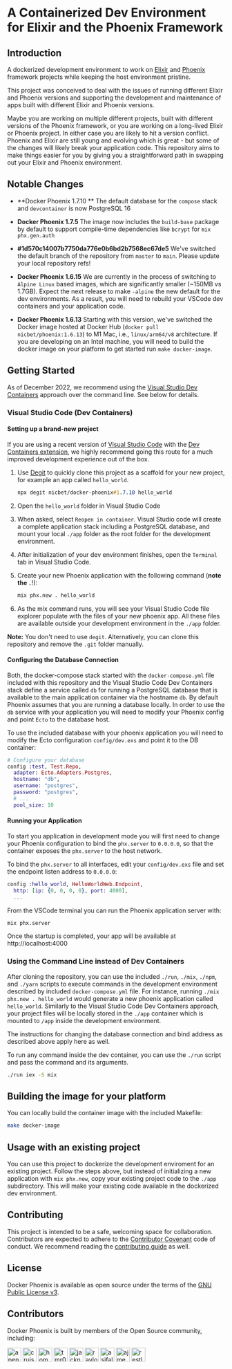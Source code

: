 # A Containerized Dev Environment for Elixir and the Phoenix Framework

## Introduction

A dockerized development environment to work on [Elixir](https://github.com/elixir-lang/elixir) and [Phoenix](https://github.com/phoenixframework/phoenix) framework projects while keeping the host environment pristine.

This project was conceived to deal with the issues of running different Elixir and Phoenix versions and supporting the development and maintenance of apps built with different Elixir and Phoenix versions.

Maybe you are working on multiple different projects, built with different versions of the Phoenix framework, or you are working on a long-lived Elixir or Phoenix project. In either case you are likely to hit a version conflict. Phoenix and Elixir are still young and evolving which is great - but some of the changes will likely break your application code. This repository aims to make things easier for you by giving you a straightforward path in swapping out your Elixir and Phoenix environment.

## Notable Changes

- **Docker Phoenix 1.7.10 **
  The default database for the `compose` stack and `devcontainer` is now PostgreSQL 16

- **Docker Phoenix 1.7.5**
  The image now includes the `build-base` package by default to support compile-time dependencies like `bcrypt` for `mix phx.gen.auth`

- **#1d570c14007b7750da776e0b6bd2b7568ec67de5**
  We've switched the default branch of the repository from `master` to `main`. Please update your local repository refs!

- **Docker Phoenix 1.6.15**
  We are currently in the process of switching to `Alpine Linux` based images, which are significantly smaller (~150MB vs 1.7GB). Expect the next release to make `-alpine` the new default for the dev environments. As a result, you will need to rebuild your VSCode dev containers and your application code.

- **Docker Phoenix 1.6.13**
  Starting with this version, we've switched the Docker image hosted at Docker Hub (`docker pull nicbet/phoenix:1.6.13`) to M1 Mac, i.e., `linux/arm64/v8` architecture. If you are developing on an Intel machine, you will need to build the docker image on your platform to get started run `make docker-image`.

## Getting Started

As of December 2022, we recommend using the [Visual Studio Dev Containers](https://code.visualstudio.com/docs/devcontainers/containers) approach over the command line. See below for details.

### Visual Studio Code (Dev Containers)

#### Setting up a brand-new project

If you are using a recent version of [Visual Studio Code](https://code.visualstudio.com/) with the [Dev Containers extension](https://marketplace.visualstudio.com/items?itemName=ms-vscode-remote.remote-containers), we highly recommend going this route for a much improved development experience out of the box.

1. Use [Degit](https://github.com/Rich-Harris/degit) to quickly clone this project as a scaffold for your new project, for example an app called `hello_world`.

   ```css
   npx degit nicbet/docker-phoenix#1.7.10 hello_world
   ```

2. Open the `hello_world` folder in Visual Studio Code

3. When asked, select `Reopen in container`. Visual Studio code will create a complete application stack including a PostgreSQL database, and mount your local `./app` folder as the root folder for the development environment.

4. After initialization of your dev environment finishes, open the `Terminal` tab in Visual Studio Code.

5. Create your new Phoenix application with the following command (**note the `.`**!):

   ```bash
   mix phx.new . hello_world
   ```

6. As the mix command runs, you will see your Visual Studio Code file explorer populate with the files of your new phoenix app. All these files are available outside your development environment in the `./app` folder.

**Note:** You don't need to use `degit`. Alternatively, you can clone this repository and remove the `.git` folder manually.

#### Configuring the Database Connection

Both, the docker-compose stack started with the `docker-compose.yml` file included with this repository and the Visual Studio Code Dev Containers stack define a service called `db` for running a PostgreSQL database that is available to the main application container via the hostname `db`. By default Phoenix assumes that you are running a database locally. In order to use the `db` service with your application you will need to modify your Phoenix config and point `Ecto` to the database host.

To use the included database with your phoenix application you will need to modify the Ecto configuration `config/dev.exs` and point it to the DB container:

```elixir
# Configure your database
config :test, Test.Repo,
  adapter: Ecto.Adapters.Postgres,
  hostname: "db",
  username: "postgres",
  password: "postgres",
  # ...
  pool_size: 10
```

#### Running your Application

To start you application in development mode you will first need to change your Phoenix configuration to bind the `phx.server` to `0.0.0.0`, so that the container exposes the `phx.server` to the host network.

To bind the `phx.server` to all interfaces, edit your `config/dev.exs` file and set the endpoint listen address to `0.0.0.0`:

```elixir
config :hello_world, HelloWorldWeb.Endpoint,
  http: [ip: {0, 0, 0, 0}, port: 4000],
  ...
```

From the VSCode terminal you can run the Phoenix application server with:

```sh
mix phx.server
```

Once the startup is completed, your app will be available at http://localhost:4000

### Using the Command Line instead of Dev Containers

After cloning the repository, you can use the included `./run`, `./mix`, `./npm`, and `./yarn` scripts to execute commands in the development environment described by included `docker-compose.yml` file. For instance, running `./mix phx.new . hello_world` would generate a new phoenix application called `hello_world`. Similarly to the Visual Studio Code Dev Containers approach, your project files will be locally stored in the `./app` container which is mounted to `/app` inside the development environment.

The instructions for changing the database connection and bind address as described above apply here as well.

To run any command inside the dev container, you can use the `./run` script and pass the command and its arguments.

```sh
./run iex -S mix
```

## Building the image for your platform

You can locally build the container image with the included Makefile:

```sh
make docker-image
```

## Usage with an existing project

You can use this project to dockerize the development enviroment for an existing project. Follow the steps above, but instead of initializing a new application with `mix phx.new`, copy your existing project code to the `./app` subdirectory. This will make your existing code available in the dockerized dev environment.

## Contributing

This project is intended to be a safe, welcoming space for collaboration. Contributors are expected to adhere to the [Contributor Covenant](http://contributor-covenant.org) code of conduct. We recommend reading the [contributing guide](./docs/CONTRIBUTING.md) as well.

## License

Docker Phoenix is available as open source under the terms of the [GNU Public License v3](https://www.gnu.org/licenses/gpl-3.0.en.html).

## Contributors

Docker Phoenix is built by members of the Open Source community, including:

<img src="https://avatars.githubusercontent.com/apenney?s=64" alt="apenney" width="32" />
<img src="https://avatars.githubusercontent.com/cruisemaniac?s=64" alt="cruisemaniac" width="32" />
<img src="https://avatars.githubusercontent.com/homanchou?s=64" alt="homanchou" width="32" />
<img src="https://avatars.githubusercontent.com/tmr08c?s=64" alt="tmr08c" width="32" />
<img src="https://avatars.githubusercontent.com/jacknoble?s=64" alt="jacknoble" width="32" />
<img src="https://avatars.githubusercontent.com/ravloony?s=64" alt="ravloony" width="32" />
<img src="https://avatars.githubusercontent.com/asifaly?s=64" alt="asifaly" width="32" />
<img src="https://avatars.githubusercontent.com/ajmeese7?s=64" alt="ajmeese7" width="32" />
<img src="https://avatars.githubusercontent.com/restlessronin?s=64" alt="restlessronin" width="32" />
